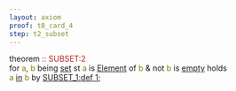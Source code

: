 ```yaml
---
layout: axiom
proof: t8_card_4
step: t2_subset
---
```


<div class="mizar">
<div><span class="kw">theorem </span><a NAME="T2"><span class="comment"><font color="firebrick">:: SUBSET:2</font></span><br/></a><div class="add"> for <font color="Olive" title="b1">a</font>, <font color="Olive" title="b2">b</font> being    <a href="http://grid01.ciirc.cvut.cz/~mptp/7.13.01_4.181.1147/html/hidden.html#M1" title="HIDDEN:mode.1">set</a>   st <font color="Olive" title="b1">a</font> is    <a href="http://grid01.ciirc.cvut.cz/~mptp/7.13.01_4.181.1147/html/subset_1.html#M1" title="SUBSET_1:mode.1">Element</a> of <font color="Olive" title="b2">b</font> &amp;  not <font color="Olive" title="b2">b</font> is  <a href="http://grid01.ciirc.cvut.cz/~mptp/7.13.01_4.181.1147/html/xboole_0.html#V1" title="XBOOLE_0:attr.1">empty</a>  holds <br/><font color="Olive" title="b1">a</font> <a href="http://grid01.ciirc.cvut.cz/~mptp/7.13.01_4.181.1147/html/hidden.html#R2" title="HIDDEN:pred.2">in</a> <font color="Olive" title="b2">b</font> <span class="kw">by</span> <span class="lab"><a class="ref" href="http://grid01.ciirc.cvut.cz/~mptp/7.13.01_4.181.1147/html/subset_1.html#D1" onmouseover="rs('subset_1/D1')" onmouseout="rh()">SUBSET_1:def 1</a></span>;<br/></div></div>
</div>
